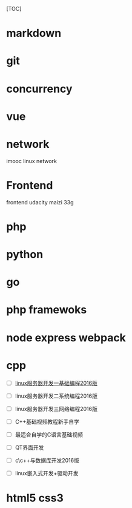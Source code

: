 [TOC]

# markdown

# git

# concurrency

# vue

# network

imooc linux network

# Frontend

frontend udacity maizi 33g

# php

# python

# go

# php framewoks

# node express  webpack

# cpp

- [ ] [linux服务器开发一基础编程2016版](http://yun.itheima.com/)
- [ ] linux服务器开发二系统编程2016版
- [ ] linux服务器开发三网络编程2016版
- [ ] C++基础视频教程新手自学
- [ ] 最适合自学的C语言基础视频
- [ ] QT界面开发
- [ ] c\c++与数据库开发2016版
- [ ] linux嵌入式开发+驱动开发



# html5 css3

